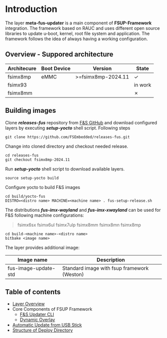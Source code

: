 # Introduction

The layer **meta-fus-updater** is a main component of **FSUP-Framework** integration. The framework based on RAUC and uses different open source libraries to update u-boot, kernel, root file system and application. The framework follows the idea of always having a working configuration.

## Overview - Suppored architecture

| Architecure | Boot Device | Version | State    |
|-------------|-------------|---------|----------|
| fsimx8mp    | eMMC        | >=fsimx8mp-2024.11      | &#10003; |
| fsimx93     |             |         |in work  |
| fsimx8mm    |             | |&#10007; |


## Building images

Clone ***releases-fus*** repository from [F&S GitHub](https://github.com/FSEmbedded) and download configured layers by executing ***setup-yocto*** shell script. Following steps

```shell
git clone https://github.com/FSEmbedded/releases-fus.git
```

Change into cloned directory and checkout needed release.

```shell
cd releases-fus
git checkout fsimx8mp-2024.11
```

Run ***setup-yocto*** shell script to download available layers.

```shell
source setup-yocto build
```

Configure yocto to build F&S images
```shell
cd build/yocto-fus
DISTRO=<distro name> MACHINE=<machine name> . fus-setup-release.sh
```
The distributions ***fus-imx-wayland*** and ***fus-imx-xwayland*** can be used for F&S following machine configurations:

> fsimx6sx fsimx6ul fsimx7ulp fsimx8mm fsimx8mn fsimx8mp

```shell
cd build-<machine name>-<distro name>
bitbake <image name>
```
The layer provides additional image:

| Image name     | Description             |
|----------------|-------------------------|
| fus-image-update-std  | Standard image with fsup framework (Weston) |

## Table of contents

- [Layer Overview](/docs/layer-description.md)
- Core Components of FSUP Framework
    - [F&S Updater CLI](/docs/fus-updater.md)
    - [Dynamic Overlay](/docs/dynamic-overlay.md)
- [Automatic Update from USB Stick](/docs/automatic-update.md)
- [Structure of Deploy Directory](/docs/deployment-overview.md)
